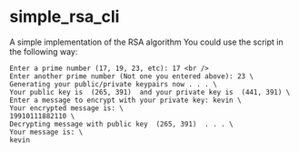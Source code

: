 # simple_rsa_cli
A simple implementation of the RSA algorithm
You could use the script in the following way:

```
Enter a prime number (17, 19, 23, etc): 17 <br />
Enter another prime number (Not one you entered above): 23 \
Generating your public/private keypairs now . . . \
Your public key is  (265, 391)  and your private key is  (441, 391) \
Enter a message to encrypt with your private key: kevin \
Your encrypted message is: \
19910111882110 \
Decrypting message with public key  (265, 391)  . . . \
Your message is: \
kevin
```

